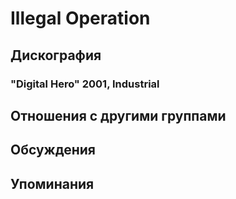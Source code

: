 # Illegal Operation



## Дискография

### "Digital Hero" 2001, Industrial




## Отношения с другими группами


## Обсуждения


## Упоминания

